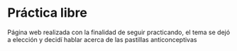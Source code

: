 # Práctica libre
Página web realizada con la finalidad de seguir practicando, el tema se dejó a elección y decidí hablar acerca de las pastillas anticonceptivas

